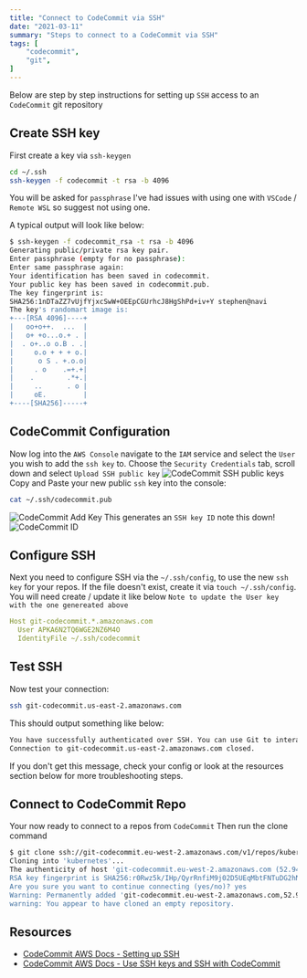 ```yaml
---
title: "Connect to CodeCommit via SSH"
date: "2021-03-11"
summary: "Steps to connect to a CodeCommit via SSH"
tags: [
    "codecommit",
    "git",
]
---
```



Below are step by step instructions for setting up `SSH` access to an `CodeCommit` git repository

## Create SSH key

First create a key via `ssh-keygen`

``` bash
cd ~/.ssh
ssh-keygen -f codecommit -t rsa -b 4096
```

You will be asked for `passphrase` I've had issues with using one with `VSCode` / `Remote WSL` so suggest not using one.

A typical output will look like below:

``` bash
$ ssh-keygen -f codecommit_rsa -t rsa -b 4096
Generating public/private rsa key pair.
Enter passphrase (empty for no passphrase): 
Enter same passphrase again: 
Your identification has been saved in codecommit.
Your public key has been saved in codecommit.pub.
The key fingerprint is:
SHA256:1nDTaZZ7vUjfYjxcSwW+OEEpCGUrhcJ8HgShPd+iv+Y stephen@navi
The key's randomart image is:
+---[RSA 4096]----+
|   oo+o++.  ...  |
|   o+ +o...o.+ . |
|  . o+..o o.B . .|
|     o.o + + + o.|
|      o S . +.o.o|
|     . o    .=+.+|
|    .        .*+.|
|     ..      . o |
|     oE.         |
+----[SHA256]-----+
```

## CodeCommit Configuration

Now log into the `AWS Console` navigate to the `IAM` service and select the `User` you wish to add the `ssh key` to.
Choose the `Security Credentials` tab, scroll down and select `Upload SSH public key`
![CodeCommit SSH public keys](/codecommit-ssh/codecommit-ssh-01.png)
Copy and Paste your new public `ssh` key into the console:

``` bash
cat ~/.ssh/codecommit.pub
```

![CodeCommit Add Key](/codecommit-ssh/codecommit-ssh-02.png)
This generates an `SSH key ID` note this down!
![CodeCommit ID](/codecommit-ssh/codecommit-ssh-03.png)

## Configure SSH

Next you need to configure SSH via the `~/.ssh/config`, to use the new `ssh key` for your repos. If the file doesn't exist, create it via `touch ~/.ssh/config`. You will need create / update it like below
`Note to update the User key with the one genereated above`

``` yaml
Host git-codecommit.*.amazonaws.com
  User APKA6N2TQ6WGE2NZ6M4O
  IdentityFile ~/.ssh/codecommit
```

## Test SSH

Now  test your connection:

``` bash
ssh git-codecommit.us-east-2.amazonaws.com
```

This should output something like below:

``` bash
You have successfully authenticated over SSH. You can use Git to interact with AWS CodeCommit. Interactive shells are not supported.Connection to git-codecommit.us-east-2.amazonaws.com closed by remote host.
Connection to git-codecommit.us-east-2.amazonaws.com closed.
```

If you don't get this message, check your config or look at the resources section below for more troubleshooting steps.
## Connect to CodeCommit Repo

Your now ready to connect to a repos from `CodeCommit`
Then run the clone command

``` bash
$ git clone ssh://git-codecommit.eu-west-2.amazonaws.com/v1/repos/kubernetes
Cloning into 'kubernetes'...
The authenticity of host 'git-codecommit.eu-west-2.amazonaws.com (52.94.48.161)' can't be established.
RSA key fingerprint is SHA256:r0Rwz5k/IHp/QyrRnfiM9j02D5UEqMbtFNTuDG2hNbs.
Are you sure you want to continue connecting (yes/no)? yes
Warning: Permanently added 'git-codecommit.eu-west-2.amazonaws.com,52.94.48.161' (RSA) to the list of known hosts.
warning: You appear to have cloned an empty repository.
```

## Resources

- [CodeCommit AWS Docs - Setting up SSH](https://docs.aws.amazon.com/codecommit/latest/userguide/setting-up-ssh-unixes.html)
- [CodeCommit AWS Docs - Use SSH keys and SSH with CodeCommit](https://docs.aws.amazon.com/IAM/latest/UserGuide/id_credentials_ssh-keys.html#ssh-keys-code-commit)

